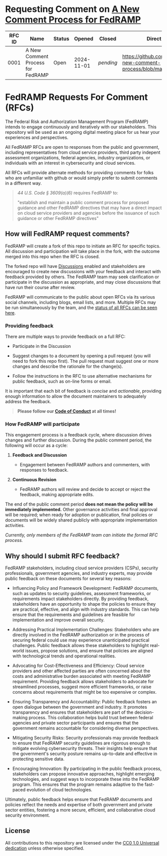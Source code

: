 # Requesting Comment on [A New Comment Process for FedRAMP](rfc/0001.md)

| RFC ID | Name                              | Status | Opened     | Closed    | Direct Link to RFC                                                           | Discussion / Output                                                |
| ------ | --------------------------------- | ------ | ---------- | --------- | ---------------------------------------------------------------------------- | ------------------------------------------------------------------ |
| 0001   | A New Comment Process for FedRAMP | Open   | 2024-11-01 | _pending_ | https://github.com/FedRAMP/rfc0001-new-comment-process/blob/main/rfc/0001.md | https://github.com/FedRAMP/rfc0001-new-comment-process/discussions |

# FedRAMP Requests For Comment (RFCs)

The Federal Risk and Authorization Management Program (FedRAMP) intends to
engage continuously and iteratively with our stakeholders. This repository will
be used as an ongoing digital meeting place for us hear your experiences and
perspectives.

All FedRAMP RFCs are open to responses from the public and government, including
representatives from cloud service providers, third party indepent assessment
organizations, federal agencies, industry organizations, or individuals with an
interest in cybersecurity and cloud services.

All RFCs will provide alternate methods for providing comments for folks who are
unfamiliar with github or would simply prefer to submit comments in a different
way.

> _44 U.S. Code § 3609(a)(6)_ requires FedRAMP to:
>
> "establish and maintain a public comment process for proposed guidance and
> other FedRAMP directives that may have a direct impact on cloud service
> providers and agencies before the issuance of such guidance or other FedRAMP
> directives"

## How will FedRAMP request comments?

FedRAMP will create a fork of this repo to initiate an RFC for specific topics.
All discussion and participation will take place in the fork, with the outcome
merged into this repo when the RFC is closed.

The forked repo will have [Discussions](https://docs.github.com/en/discussions)
enabled and stakeholders are encouraged to create new discussions with your
feedback and interact with feedback provided by others. The FedRAMP team may
seek clarification or participate in the discussion as appropriate, and may
close discussions that have run their course after review.

FedRAMP will communicate to the public about open RFCs via its various social
channels, including blogs, email lists, and more. Multiple RFCs may be run
simultaneously by the team, and the
[status of all RFCs can be seen here](rfc/README.md).

### Providing feedback

There are multiple ways to provide feedback on a full RFC:

- Participate in the Discussion

- Suggest changes to a document by opening a pull request (you will need to fork
  this repo first). The pull request must suggest one or more changes and
  describe the rationale for the change(s).

- Follow the instructions in the RFC to use alternative mechanisms for public
  feedback, such as on-line forms or email.

It is important that each bit of feedback is _concise_ and _actionable_,
providing enough information to allow the document maintainers to adequately
address the feedback.

> **Please follow our [Code of Conduct](CODE_OF_CONDUCT.md) at all times!**

### How FedRAMP will participate

This engagement process is a feedback cycle, where discussion drives changes and
further discussion. During the public comment period, the following will occur
as a cycle:

1. **Feedback and Discussion**

   - Engagement between FedRAMP authors and commenters, with responses to
     feedback.

2. **Continuous Revision**
   - FedRAMP authors will review and decide to accept or reject the feedback,
     making appropriate edits.

The end of the public comment period **does not mean the policy will be
immediately implemented.** Other governance activities and final approval will
be required; when ready for adoption or publication, final policies or documents
will be widely shared publicly with appropriate implementation activities.

_Currently, only members of the FedRAMP team can initiate the formal RFC
process._

## Why should I submit RFC feedback?

FedRAMP stakeholders, including cloud service providers (CSPs), security
professionals, government agencies, and industry experts, may provide public
feedback on these documents for several key reasons:

- Influencing Policy and Framework Development: FedRAMP documents, such as
  updates to security guidelines, assessment frameworks, or requirements impact
  stakeholders directly. By providing feedback, stakeholders have an opportunity
  to shape the policies to ensure they are practical, effective, and align with
  industry standards. This can help ensure that the requirements and guidelines
  are feasible for implementation and improve overall security.

- Addressing Practical Implementation Challenges: Stakeholders who are directly
  involved in the FedRAMP authorization or in the process of securing federal
  could use may experience unanticipated practical challenges. Public feedback
  allows these stakeholders to highlight real-world issues, propose solutions,
  and ensure that policies are aligned with technological trends and operational
  realities.

- Advocating for Cost-Effectiveness and Efficiency: Cloud service providers and
  other affected parties are often concerned about the costs and administrative
  burden associated with meeting FedRAMP requirement. Providing feedback allows
  stakeholders to advocate for streamlined processes, suggest more efficient
  frameworks, or raise concerns about requirements that might be too expensive
  or complex.

- Ensuring Transparency and Accountability: Public feedback fosters an open
  dialogue between the government and industry. It promotes transparency and
  ensures that stakeholders are part of the decision-making process. This
  collaboration helps build trust between federal agencies and private sector
  participants and ensures that the government remains accountable for
  considering diverse perspectives.

- Mitigating Security Risks: Security professionals may provide feedback to
  ensure that FedRAMP security guidelines are rigorous enough to mitigate
  evolving cybersecurity threats. Their insights help ensure that the
  government's security posture remains up-to-date and effective in protecting
  sensitive data.

- Encouraging Innovation: By participating in the public feedback process,
  stakeholders can propose innovative approaches, highlight emerging
  technologies, and suggest ways to incorporate these into the FedRAMP program.
  This ensures that the program remains adaptive to the fast-paced evolution of
  cloud technologies.

Ultimately, public feedback helps ensure that FedRAMP documents and policies
reflect the needs and expertise of both government and private sector entities,
fostering a more secure, efficient, and collaborative cloud security
environment.

## License

All contributions to this repository are licensed under the
[CC0 1.0 Universal dedication](LICENSE.md) unless otherwise specified.
